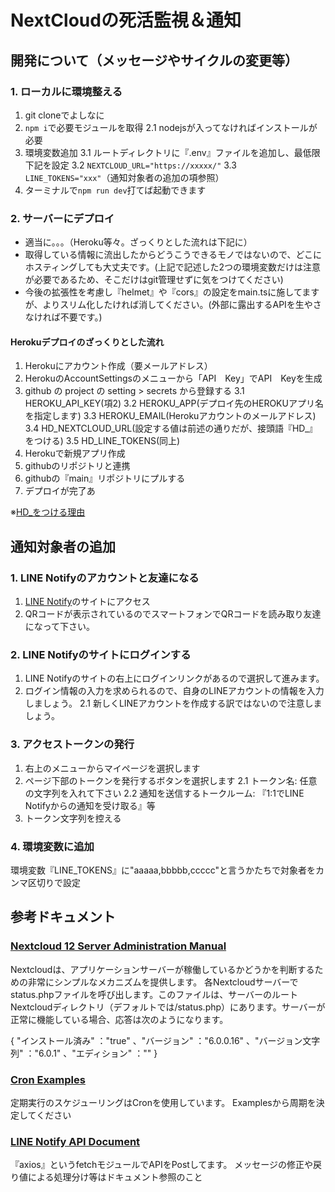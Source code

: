 # NextCloudの死活監視＆通知

## 開発について（メッセージやサイクルの変更等）

### 1. ローカルに環境整える

1. git cloneでよしなに
2. ```npm i```で必要モジュールを取得
  2.1 nodejsが入ってなければインストールが必要
3. 環境変数追加
  3.1 ルートディレクトリに『.env』ファイルを追加し、最低限下記を設定
  3.2 ```NEXTCLOUD_URL="https://xxxxx/"```
  3.3 ```LINE_TOKENS="xxx"```（通知対象者の追加の項参照）
4. ターミナルで```npm run dev```打てば起動できます

### 2. サーバーにデプロイ

* 適当に。。。（Heroku等々。ざっくりとした流れは下記に）
* 取得している情報に流出したからどうこうできるモノではないので、どこにホスティングしても大丈夫です。(上記で記述した2つの環境変数だけは注意が必要であるため、そこだけはgit管理せずに気をつけてください)
* 今後の拡張性を考慮し『helmet』や『cors』の設定をmain.tsに施してますが、よりスリム化したければ消してください。(外部に露出するAPIを生やさなければ不要です。)

#### Herokuデプロイのざっくりとした流れ

1. Herokuにアカウント作成（要メールアドレス）
2. HerokuのAccountSettingsのメニューから「API　Key」でAPI　Keyを生成
3. github の project の setting > secrets から登録する
  3.1 HEROKU_API_KEY(項2)
  3.2 HEROKU_APP(デプロイ先のHEROKUアプリ名を指定します)
  3.3 HEROKU_EMAIL(Herokuアカウントのメールアドレス)
  3.4 HD_NEXTCLOUD_URL(設定する値は前述の通りだが、接頭語『HD_』をつける)
  3.5 HD_LINE_TOKENS(同上)
4. Herokuで新規アプリ作成
5. githubのリポジトリと連携
6. githubの『main』リポジトリにプルする
7. デプロイが完了あ

※[HD_をつける理由](egtr6upw1dy3Jdym16a8hSOM9rL3mb651Uo4NCuIcNp)

## 通知対象者の追加

### 1. LINE Notifyのアカウントと友達になる

1. [LINE Notify](https://notify-bot.line.me/ja/)のサイトにアクセス
2. QRコードが表示されているのでスマートフォンでQRコードを読み取り友達になって下さい。

### 2. LINE Notifyのサイトにログインする

1. LINE Notifyのサイトの右上にログインリンクがあるので選択して進みます。
2. ログイン情報の入力を求められるので、自身のLINEアカウントの情報を入力しましょう。
  2.1 新しくLINEアカウントを作成する訳ではないので注意しましょう。

### 3. アクセストークンの発行

1. 右上のメニューからマイページを選択します
2. ページ下部のトークンを発行するボタンを選択します
  2.1 トークン名: 任意の文字列を入れて下さい
  2.2 通知を送信するトークルーム: 『1:1でLINE Notifyからの通知を受け取る』等
3. トークン文字列を控える

### 4. 環境変数に追加

環境変数『LINE_TOKENS』に"aaaaa,bbbbb,ccccc"と言うかたちで対象者をカンマ区切りで設定

## 参考ドキュメント

### [Nextcloud 12 Server Administration Manual](https://docs.nextcloud.com/server/12/admin_manual/operations/considerations_on_monitoring.html#status-php)

Nextcloudは、アプリケーションサーバーが稼働しているかどうかを判断するための非常にシンプルなメカニズムを提供します。
各Nextcloudサーバーでstatus.phpファイルを呼び出します。このファイルは、サーバーのルートNextcloudディレクトリ（デフォルトでは/status.php）にあります。サーバーが正常に機能している場合、応答は次のようになります。

{ "インストール済み" ："true" 、"バージョン" ："6.0.0.16" 、"バージョン文字列" ："6.0.1" 、"エディション" ："" }

### [Cron Examples](https://crontab.guru/examples.html)

定期実行のスケジューリングはCronを使用しています。
Examplesから周期を決定してください

### [LINE Notify API Document](https://notify-bot.line.me/doc/ja/)

『axios』というfetchモジュールでAPIをPostしてます。
メッセージの修正や戻り値による処理分け等はドキュメント参照のこと
